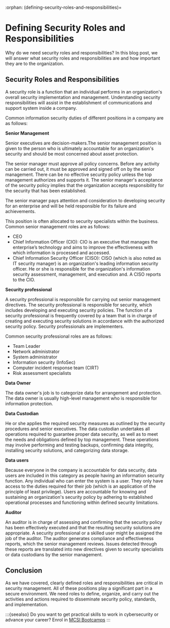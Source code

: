 :orphan:
(defining-security-roles-and-responsibilities)=

# Defining Security Roles and Responsibilities

Why do we need security roles and responsibilities? In this blog post, we will answer what security roles and responsibilities are and how important they are to the organization.

## Security Roles and Responsibilities

A security role is a function that an individual performs in an organization's overall security implementation and management. Understanding security responsibilities will assist in the establishment of communications and support system inside a company.

Common information security duties of different positions in a company are as follows:

**Senior Management**

Senior executives are decision-makers.The senior management position is given to the person who is ultimately accountable for an organization's security and should be most concerned about asset protection.

The senior manager must approve all policy concerns. Before any activity can be carried out, it must be approved and signed off on by the senior management. There can be no effective security policy unless the top management authorizes and supports it. The senior manager's acceptance of the security policy implies that the organization accepts responsibility for the security that has been established.

The senior manager pays attention and consideration to developing security for an enterprise and will be held responsible for its failure and achievements.

This position is often allocated to security specialists within the business. Common senior management roles are as follows:

- CEO
- Chief Information Officer (CIO): CIO is an executive that manages the enterprise’s technology and aims to improve the effectiveness with which information is processed and accessed.
- Chief Information Security Officer (CISO): CISO (which is also noted as IT security manager) is an organization's leading information security officer. He or she is responsible for the organization's information security assessment, management, and execution and. A CISO reports to the CIO.

**Security professional**

A security professional is responsible for carrying out senior management directives. The security professional is responsible for security, which includes developing and executing security policies. The function of a security professional is frequently covered by a team that is in charge of creating and executing security solutions in accordance with the authorized security policy. Security professionals are implementers.

Common security professional roles are as follows:

- Team Leader
- Network administrator
- System administrator
- Information security (InfoSec)
- Computer incident response team (CIRT)
- Risk assessment specialists

**Data Owner**

The data owner's job is to categorize data for arrangement and protection. The data owner is usually high-level management who is responsible for information protection.

**Data Custodian**

He or she applies the required security measures as outlined by the security procedures and senior executives. The data custodian undertakes all operations required to guarantee proper data security, as well as to meet the needs and obligations defined by top management. These operations may involve performing and testing backups, confirming data integrity, installing security solutions, and categorizing data storage.

**Data users**

Because everyone in the company is accountable for data security, data users are included in this category as people having an information security function. Any individual who can enter the system is a user. They only have access to the duties required for their job (which is an application of the principle of least privilege). Users are accountable for knowing and sustaining an organization's security policy by adhering to established operational processes and functioning within defined security limitations.

**Auditor**

An auditor is in charge of assessing and confirming that the security policy has been effectively executed and that the resulting security solutions are appropriate. A security professional or a skilled user might be assigned the job of the auditor. The auditor generates compliance and effectiveness reports, which the senior management reviews. Issues detected through these reports are translated into new directives given to security specialists or data custodians by the senior management.

## Conclusion

As we have covered, clearly defined roles and responsibilities are critical in security management. All of these positions play a significant part in a secure environment. We need roles to define, organize, and carry out the activities and actions required to disseminate security policy, standards, and implementation.

:::{seealso}
Do you want to get practical skills to work in cybersecurity or advance your career? Enrol in [MCSI Bootcamps](https://www.mosse-institute.com/bootcamps.html)
:::
